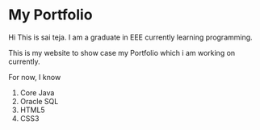 # My Portfolio

Hi This is sai teja. I am a graduate in EEE currently learning programming.

This is my website to show case my Portfolio which i am working on currently.

For now, I know
1. Core Java
2. Oracle SQL
3. HTML5
4. CSS3